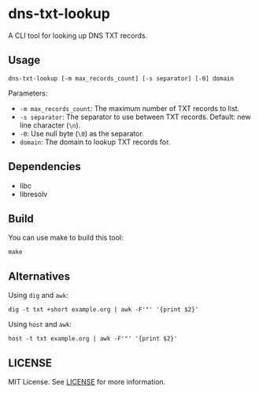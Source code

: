 # dns-txt-lookup

A CLI tool for looking up DNS TXT records.

## Usage

    dns-txt-lookup [-m max_records_count] [-s separator] [-0] domain

Parameters:

* `-m max_records_count`: The maximum number of TXT records to list.
* `-s separator`: The separator to use between TXT records. Default: new line character (`\n`).
* `-0`: Use null byte (`\0`) as the separator.
* `domain`: The domain to lookup TXT records for.

## Dependencies

* libc
* libresolv

## Build

You can use make to build this tool:

    make

## Alternatives

Using `dig` and `awk`:

    dig -t txt +short example.org | awk -F'"' '{print $2}'

Using `host` and `awk`:

    host -t txt example.org | awk -F'"' '{print $2}'

## LICENSE

MIT License. See [LICENSE](LICENSE) for more information.

